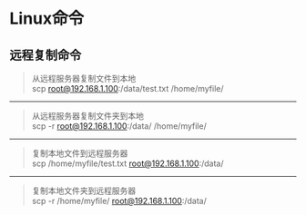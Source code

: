 # Linux命令

## 远程复制命令
> 从远程服务器复制文件到本地  
> scp root@192.168.1.100:/data/test.txt /home/myfile/  
-------------
> 从远程服务器复制文件夹到本地  
> scp -r root@192.168.1.100:/data/ /home/myfile/  
-------------
> 复制本地文件到远程服务器  
> scp /home/myfile/test.txt root@192.168.1.100:/data/  
-------------
> 复制本地文件夹到远程服务器  
> scp -r /home/myfile/ root@192.168.1.100:/data/

